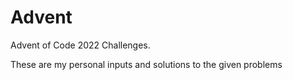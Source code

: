 # Advent

Advent of Code 2022 Challenges.

These are my personal inputs and solutions to the given problems
